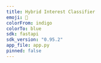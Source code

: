 ```yaml
---
title: Hybrid Interest Classifier
emoji: 🧠
colorFrom: indigo
colorTo: blue
sdk: fastapi
sdk_version: "0.95.2"
app_file: app.py
pinned: false
---
```

